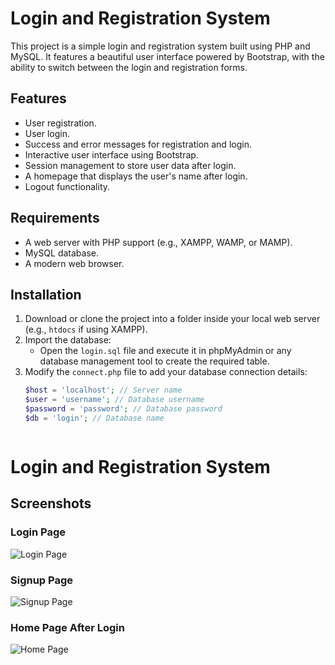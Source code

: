 # Login and Registration System

This project is a simple login and registration system built using PHP and MySQL. It features a beautiful user interface powered by Bootstrap, with the ability to switch between the login and registration forms.

## Features

- User registration.
- User login.
- Success and error messages for registration and login.
- Interactive user interface using Bootstrap.
- Session management to store user data after login.
- A homepage that displays the user's name after login.
- Logout functionality.

## Requirements

- A web server with PHP support (e.g., XAMPP, WAMP, or MAMP).
- MySQL database.
- A modern web browser.

## Installation

1. Download or clone the project into a folder inside your local web server (e.g., `htdocs` if using XAMPP).
2. Import the database:
   - Open the `login.sql` file and execute it in phpMyAdmin or any database management tool to create the required table.
3. Modify the `connect.php` file to add your database connection details:
   ```php
   $host = 'localhost'; // Server name
   $user = 'username'; // Database username
   $password = 'password'; // Database password
   $db = 'login'; // Database name



# Login and Registration System

## Screenshots

### Login Page
![Login Page](screenshots/signIn.jpg)

### Signup Page
![Signup Page](screenshots/signUp.jpg)

### Home Page After Login
![Home Page](screenshots/home.jpg)
